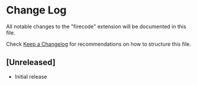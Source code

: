 # Change Log

All notable changes to the "firecode" extension will be documented in this file.

Check [Keep a Changelog](http://keepachangelog.com/) for recommendations on how to structure this file.

## [Unreleased]

- Initial release